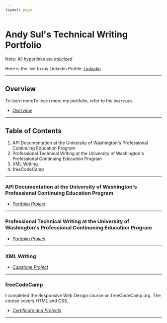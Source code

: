 ```yaml
---
layout: page
---
```


# Andy Sul's Technical Writing Portfolio

Note: All hyperlinks are *italicized*

Here is the link to my Linkedin Profile: *[Linkedin](https://www.linkedin.com/in/andysul/)*

-------------------------

## Overview

To learn moreTo learn more my portfolio, refer to the `Overview`.

* *[Overview](docs/overview.md)*  

-------------------------

## **Table of Contents**

1. API Documentation at the University of Washington's Professional Continuing Education Program
2. Professional Technical Writing at the University of Washington's Professional Continuing Education Program
3. XML Writing
4. freeCodeCamp
   
-------------------------

### API Documentation at the University of Washington's Professional Continuing Education Program

* *[Portfolio Project](UW_API/uw_api.md)*

-------------------------

### Professional Technical Writing at the University of Washington's Professional Continuning Education Program

* *[Portfolio Project](UW_PTW/uw_ptw.md)*

-------------------------

### XML Writing

* *[Capstone Project](XML/xml_writing.md)*

-------------------------

### freeCodeCamp 

I completed the Responsive Web Design course on freeCodeCamp.org. The course covers HTML and CSS.

* *[Certificate and Projects](https://www.freecodecamp.org/certification/skma97/responsive-web-design)*

-------------------------
